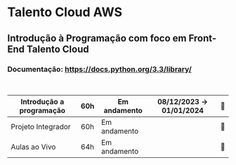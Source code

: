 # Talento Cloud AWS

## Introdução à Programação com foco em Front-End   Talento Cloud 
### Documentação: https://docs.python.org/3.3/library/
<BR>

| Introdução a programação | 60h | Em andamento| 08/12/2023 → 01/01/2024 | 📁 |
| --- | --- | --- | --- | --- |
| Projeto Integrador | 60h | Em andamento |  | 📁 |
| Aulas ao Vivo | 64h | Em andamento |  | 📁 |

